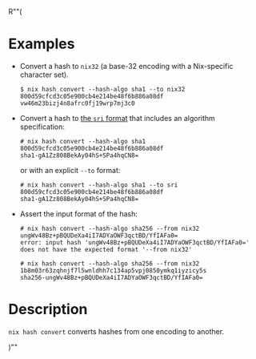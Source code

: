 R""(

# Examples

* Convert a hash to `nix32` (a base-32 encoding with a Nix-specific character set).

  ```console
  $ nix hash convert --hash-algo sha1 --to nix32 800d59cfcd3c05e900cb4e214be48f6b886a08df
  vw46m23bizj4n8afrc0fj19wrp7mj3c0
  ```

* Convert a hash to [the `sri` format](https://developer.mozilla.org/en-US/docs/Web/Security/Subresource_Integrity) that includes an algorithm specification:

  ```console
  # nix hash convert --hash-algo sha1 800d59cfcd3c05e900cb4e214be48f6b886a08df
  sha1-gA1Zz808BekAy04hS+SPa4hqCN8=
  ```

  or with an explicit `--to` format:

  ```console
  # nix hash convert --hash-algo sha1 --to sri 800d59cfcd3c05e900cb4e214be48f6b886a08df
  sha1-gA1Zz808BekAy04hS+SPa4hqCN8=
  ```

* Assert the input format of the hash:

  ```console
  # nix hash convert --hash-algo sha256 --from nix32 ungWv48Bz+pBQUDeXa4iI7ADYaOWF3qctBD/YfIAFa0=
  error: input hash 'ungWv48Bz+pBQUDeXa4iI7ADYaOWF3qctBD/YfIAFa0=' does not have the expected format '--from nix32'

  # nix hash convert --hash-algo sha256 --from nix32 1b8m03r63zqhnjf7l5wnldhh7c134ap5vpj0850ymkq1iyzicy5s
  sha256-ungWv48Bz+pBQUDeXa4iI7ADYaOWF3qctBD/YfIAFa0=
  ```

# Description

`nix hash convert` converts hashes from one encoding to another.

)""
